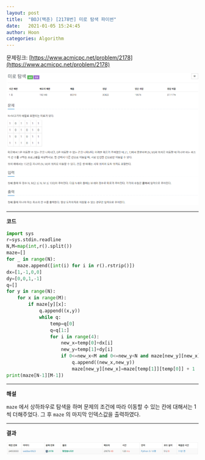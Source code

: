 ```yaml
---
layout: post
title:  "BOJ(백준) [2178번] 미로 탐색 파이썬"
date:   2021-01-05 15:24:45
author: Hoon
categories: Algorithm
---
```


문제링크: [https://www.acmicpc.net/problem/2178](https://www.acmicpc.net/problem/2178)

![미로탐색문제.PNG](https://github.com/hoon-923/hoon-923.github.io/blob/master/_images/%EB%AF%B8%EB%A1%9C%ED%83%90%EC%83%89%EB%AC%B8%EC%A0%9C.PNG?raw=true)

----

**코드**

~~~python
import sys
r=sys.stdin.readline
N,M=map(int,r().split())
maze=[]
for _ in range(N):
	maze.append([int(i) for i in r().rstrip()])
dx=[1,-1,0,0]
dy=[0,0,1,-1]
q=[]
for y in range(N):
	for x in range(M):
		if maze[y][x]:
			q.append((x,y))
			while q:
				temp=q[0]
				q=q[1:]
				for i in range(4):
					new_x=temp[0]+dx[i]
					new_y=temp[1]+dy[i]
					if 0<=new_x<M and 0<=new_y<N and maze[new_y][new_x]==1:
						q.append((new_x,new_y))
						maze[new_y][new_x]=maze[temp[1]][temp[0]] + 1
print(maze[N-1][M-1])
~~~

----

**해설**

`maze` 에서 상하좌우로 탐색을 하며 문제의 조건에 따라 이동할 수 있는 칸에 대해서는 1씩 더해주었다. 그 후 `maze` 의 마지막 인덱스값을 출력하였다.

----

**결과**

![미로탐색결과.PNG](https://github.com/hoon-923/hoon-923.github.io/blob/master/_images/%EB%AF%B8%EB%A1%9C%ED%83%90%EC%83%89%EA%B2%B0%EA%B3%BC.PNG?raw=true)

